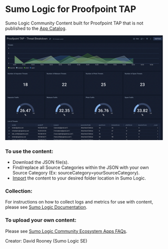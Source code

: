 # Sumo Logic for Proofpoint TAP
Sumo Logic Community Content built for Proofpoint TAP that is not published to the [App Catalog](https://help.sumologic.com/docs/integrations/).

![Proofpoint_TAP](Screenshots/Proofpoint_TAP_Threat_Breakdown.png)

### To use the content:
- Download the JSON file(s).
- Find/replace all Source Categories within the JSON with your own Source Category (Ex: sourceCategory=yourSourceCategory).
- [Import](https://help.sumologic.com/docs/get-started/library/#import-content) the content to your desired folder location in Sumo Logic.

### Collection:
For instructions on how to collect logs and metrics for use with content, please see [Sumo Logic Documentation](https://help.sumologic.com/docs/send-data/).

### To upload your own content:
Please see [Sumo Logic Community Ecosystem Apps FAQs](https://help.sumologic.com/docs/integrations/community-ecosystem-apps/#faq).

Creator: David Rooney (Sumo Logic SE)